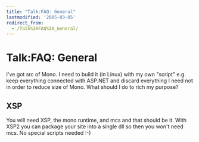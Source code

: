 ```yaml
---
title: "Talk:FAQ: General"
lastmodified: '2005-03-05'
redirect_from:
  - /Talk%3AFAQ%3A_General/
---
```


Talk:FAQ: General
=================

I've got src of Mono. I need to build it (in Linux) with my own "script" e.g. keep everything connected with ASP.NET and discard everything I need not in order to reduce size of Mono. What should I do to rich my purpose?

XSP
---

You will need XSP, the mono runtime, and mcs and that should be it. With XSP2 you can package your site into a single dll so then you won't need mcs. No special scripts needed :-)
